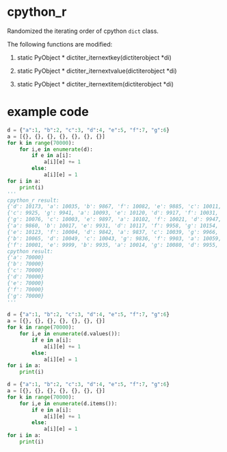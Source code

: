 # cpython_r
Randomized the iterating order of cpython `dict` class.

The following functions are modified:
1. static PyObject * dictiter_iternextkey(dictiterobject *di)

2. static PyObject * dictiter_iternextvalue(dictiterobject *di)

3. static PyObject * dictiter_iternextitem(dictiterobject *di)

# example code
```python
d = {"a":1, "b":2, "c":3, "d":4, "e":5, "f":7, "g":6}
a = [{}, {}, {}, {}, {}, {}, {}]
for k in range(70000):
    for i,e in enumerate(d):
        if e in a[i]:
            a[i][e] += 1
        else:
            a[i][e] = 1 
for i in a:
    print(i)
''' 
cpython_r result:
{'d': 10173, 'a': 10035, 'b': 9867, 'f': 10082, 'e': 9885, 'c': 10011, 'g': 9947}
{'c': 9925, 'g': 9941, 'a': 10093, 'e': 10120, 'd': 9917, 'f': 10031, 'b': 9973}
{'g': 10076, 'c': 10003, 'e': 9897, 'a': 10102, 'f': 10021, 'd': 9947, 'b': 9954}
{'a': 9860, 'b': 10017, 'e': 9931, 'd': 10117, 'f': 9958, 'g': 10154, 'c': 9963}
{'e': 10123, 'f': 10004, 'd': 9842, 'a': 9837, 'c': 10039, 'g': 9966, 'b': 10189}
{'b': 10065, 'd': 10049, 'c': 10043, 'g': 9836, 'f': 9903, 'a': 10059, 'e': 10045}
{'f': 10001, 'e': 9999, 'b': 9935, 'a': 10014, 'g': 10080, 'd': 9955, 'c': 10016}
cpython result:
{'a': 70000}
{'b': 70000}
{'c': 70000}
{'d': 70000}
{'e': 70000}
{'f': 70000}
{'g': 70000}
'''
```
```python
d = {"a":1, "b":2, "c":3, "d":4, "e":5, "f":7, "g":6}
a = [{}, {}, {}, {}, {}, {}, {}]
for k in range(70000):
    for i,e in enumerate(d.values()):
        if e in a[i]:
            a[i][e] += 1
        else:
            a[i][e] = 1 
for i in a:
    print(i)
```
```python
d = {"a":1, "b":2, "c":3, "d":4, "e":5, "f":7, "g":6}
a = [{}, {}, {}, {}, {}, {}, {}]
for k in range(70000):
    for i,e in enumerate(d.items()):
        if e in a[i]:
            a[i][e] += 1
        else:
            a[i][e] = 1 
for i in a:
    print(i)
```
